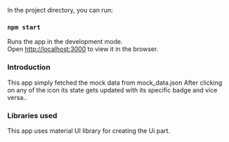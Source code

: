 
In the project directory, you can run:

### `npm start`

Runs the app in the development mode.\
Open [http://localhost:3000](http://localhost:3000) to view it in the browser.



### Introduction

This app simply fetched the mock data from mock_data.json
After clicking on any of the icon its state gets updated with its specific badge and vice versa..


### Libraries used

This app uses material UI library for creating the Ui part.





